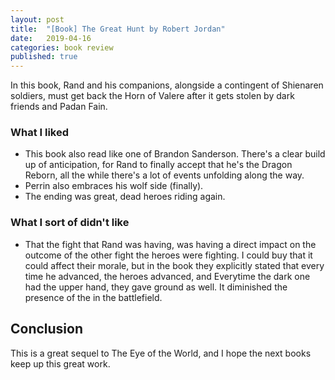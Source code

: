 ```yaml
---
layout: post
title:  "[Book] The Great Hunt by Robert Jordan"
date:   2019-04-16
categories: book review
published: true
---
```


In this book, Rand and his companions, alongside a contingent of Shienaren soldiers, must get back the Horn of Valere after it gets stolen by dark friends and Padan Fain.

### What I liked
* This book also read like one of Brandon Sanderson. There's a clear build up of anticipation, for Rand to finally accept that he's the Dragon Reborn, all the while there's a lot of events unfolding along the way.
* Perrin also embraces his wolf side (finally).
* The ending was great, dead heroes riding again.

### What I sort of didn't like
* That the fight that Rand was having, was having a direct impact on the outcome of the other fight the heroes were fighting. I could buy that it could affect their morale, but in the book they explicitly stated that every time he advanced, the heroes advanced, and Everytime the dark one had the upper hand, they gave ground as well. It diminished the presence of the in the battlefield.

## Conclusion
This is a great sequel to The Eye of the World, and I hope the next books keep up this great work.